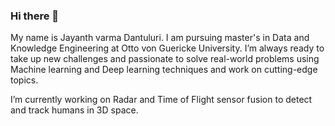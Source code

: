 ### Hi there 👋

My name is Jayanth varma Dantuluri. I am pursuing master's in Data and Knowledge Engineering at Otto von Guericke University. I’m always ready to take up new challenges and passionate to solve real-world problems using Machine learning and Deep learning techniques and work on cutting-edge topics. 

I’m currently working on Radar and Time of Flight sensor fusion to detect and track humans in 3D space.


<!--
**jayanthvarma1501/jayanthvarma1501** is a ✨ _special_ ✨ repository because its `README.md` (this file) appears on your GitHub profile.




- 🔭 I’m currently working on ...
- 🌱 I’m currently learning ...
- 👯 I’m looking to collaborate on ...
- 🤔 I’m looking for help with ...
- 💬 Ask me about ...
- 📫 How to reach me: ...
- 😄 Pronouns: ...
- ⚡ Fun fact: ...
-->
